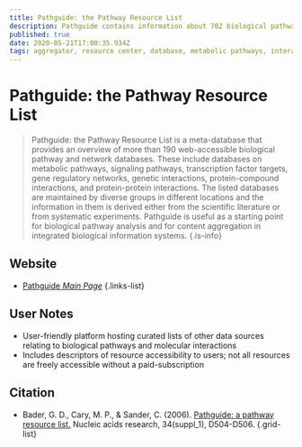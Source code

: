 ```yaml
---
title: Pathguide: the Pathway Resource List
description: Pathguide contains information about 702 biological pathway related resources and molecular interaction related resources.
published: true
date: 2020-05-21T17:00:35.934Z
tags: aggregator, resource center, database, metabolic pathways, interaction
---
```


# Pathguide: the Pathway Resource List

> Pathguide: the Pathway Resource List is a meta-database that provides an overview of more than 190 web-accessible biological pathway and network databases. These include databases on metabolic pathways, signaling pathways, transcription factor targets, gene regulatory networks, genetic interactions, protein-compound interactions, and protein-protein interactions. The listed databases are maintained by diverse groups in different locations and the information in them is derived either from the scientific literature or from systematic experiments. Pathguide is useful as a starting point for biological pathway analysis and for content aggregation in integrated biological information systems.
{.is-info}

## Website

- [Pathguide *Main Page*](http://pathguide.org/)
{.links-list}

## User Notes
- User-friendly platform hosting curated lists of other data sources relating to biological pathways and molecular interactions
- Includes descriptors of resource accessibility to users; not all resources are freely accessible without a paid-subscription

## Citation

- Bader, G. D., Cary, M. P., & Sander, C. (2006). [Pathguide: a pathway resource list.](https://www.ncbi.nlm.nih.gov/pubmed/16381921?dopt=Abstract) Nucleic acids research, 34(suppl_1), D504-D506.
{.grid-list}